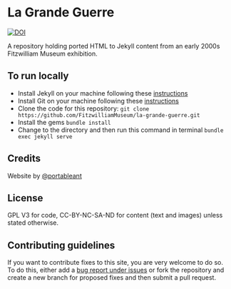 # La Grande Guerre

[![DOI](https://zenodo.org/badge/384094080.svg)](https://zenodo.org/badge/latestdoi/384094080)

A repository holding ported HTML to Jekyll content from an early 2000s Fitzwilliam Museum exhibition.

## To run locally

* Install Jekyll on your machine following these [instructions](https://jekyllrb.com/docs/installation/)
* Install Git on your machine following these [instructions](https://git-scm.com/book/ean/v2/Getting-Started-Installing-Git)
* Clone the code for this repository:
   `git clone https://github.com/FitzwilliamMuseum/la-grande-guerre.git`
* Install the gems
   `bundle install`
* Change to the directory and then run this command in terminal `bundle exec jekyll serve`


## Credits

Website by [@portableant](https://github.com/portableant)

## License

GPL V3 for code, CC-BY-NC-SA-ND for content (text and images) unless stated otherwise.

## Contributing guidelines

If you want to contribute fixes to this site, you are very welcome to do so. To do this, either add a [bug report under issues](https://github.com/FitzwilliamMuseum/la-grande-guerre/issues) or fork the repository and create a new branch for proposed fixes and then submit a pull request.
